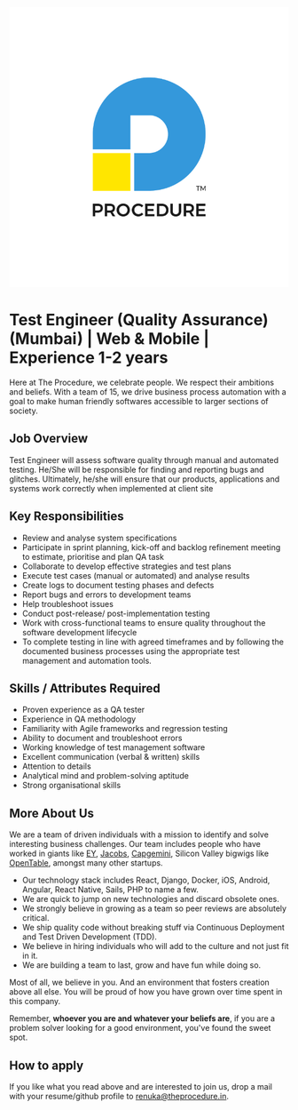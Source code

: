 ![Procedure][logo]

# Test Engineer (Quality Assurance) (Mumbai) | Web & Mobile | Experience 1-2 years

Here at The Procedure, we celebrate people. We respect their ambitions and beliefs. With a team of 15, we drive business process automation with a goal to make human friendly softwares accessible to larger sections of society.

## Job Overview

Test Engineer will assess software quality through manual and automated testing. He/She will be responsible for finding and reporting bugs and glitches. Ultimately, he/she will ensure that our products, applications and systems work correctly when implemented at client site

## Key Responsibilities

- Review and analyse system specifications
- Participate in sprint planning, kick-off and backlog refinement meeting to estimate, prioritise and plan QA task
- Collaborate to develop effective strategies and test plans
- Execute test cases (manual or automated) and analyse results
- Create logs to document testing phases and defects
- Report bugs and errors to development teams
- Help troubleshoot issues
- Conduct post-release/ post-implementation testing
- Work with cross-functional teams to ensure quality throughout the software development lifecycle
- To complete testing in line with agreed timeframes and by following the documented business processes using the appropriate test management and automation tools.

## Skills / Attributes Required

- Proven experience as a QA tester
- Experience in QA methodology
- Familiarity with Agile frameworks and regression testing
- Ability to document and troubleshoot errors
- Working knowledge of test management software
- Excellent communication (verbal & written) skills
- Attention to details
- Analytical mind and problem-solving aptitude
- Strong organisational skills

## More About Us

We are a team of driven individuals with a mission to identify and solve interesting business challenges. Our team includes people who have worked in giants like [EY][ey-website], [Jacobs][jacobs-website], [Capgemini][capgemini-website], Silicon Valley bigwigs like [OpenTable][ot-website], amongst many other startups.

- Our technology stack includes React, Django, Docker, iOS, Android, Angular, React Native, Sails, PHP to name a few.
- We are quick to jump on new technologies and discard obsolete ones.
- We strongly believe in growing as a team so peer reviews are absolutely critical.
- We ship quality code without breaking stuff via Continuous Deployment and Test Driven Development (TDD).
- We believe in hiring individuals who will add to the culture and not just fit in it.
- We are building a team to last, grow and have fun while doing so.

Most of all, we believe in you. And an environment that fosters creation above all else. You will be proud of how you have grown over time spent in this company.

Remember, **whoever you are and whatever your beliefs are**, if you are a problem solver looking for a good environment, you've found the sweet spot.

## How to apply

If you like what you read above and are interested to join us, drop a mail with your resume/github profile to [renuka@theprocedure.in][mail-address].

[mail-address]: mailto:renuka@theprocedure.in
[logo]: logo.png 'Procedure'
[ey-website]: http://www.ey.com/
[ot-website]: http://www.opentable.com/
[jacobs-website]: http://www.jacobs.com/
[capgemini-website]: http://www.capgemini.com/
